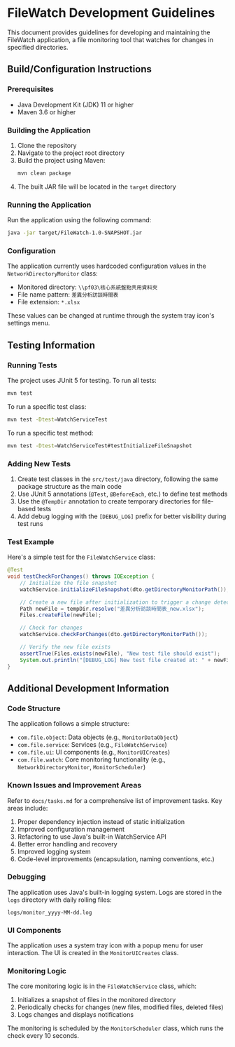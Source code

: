 # FileWatch Development Guidelines

This document provides guidelines for developing and maintaining the FileWatch application, a file monitoring tool that watches for changes in specified directories.

## Build/Configuration Instructions

### Prerequisites
- Java Development Kit (JDK) 11 or higher
- Maven 3.6 or higher

### Building the Application
1. Clone the repository
2. Navigate to the project root directory
3. Build the project using Maven:
   ```bash
   mvn clean package
   ```
4. The built JAR file will be located in the `target` directory

### Running the Application
Run the application using the following command:
```bash
java -jar target/FileWatch-1.0-SNAPSHOT.jar
```

### Configuration
The application currently uses hardcoded configuration values in the `NetworkDirectoryMonitor` class:
- Monitored directory: `\\pf03\核心系統盤點共用資料夾`
- File name pattern: `差異分析訪談時間表`
- File extension: `*.xlsx`

These values can be changed at runtime through the system tray icon's settings menu.

## Testing Information

### Running Tests
The project uses JUnit 5 for testing. To run all tests:
```bash
mvn test
```

To run a specific test class:
```bash
mvn test -Dtest=WatchServiceTest
```

To run a specific test method:
```bash
mvn test -Dtest=WatchServiceTest#testInitializeFileSnapshot
```

### Adding New Tests
1. Create test classes in the `src/test/java` directory, following the same package structure as the main code
2. Use JUnit 5 annotations (`@Test`, `@BeforeEach`, etc.) to define test methods
3. Use the `@TempDir` annotation to create temporary directories for file-based tests
4. Add debug logging with the `[DEBUG_LOG]` prefix for better visibility during test runs

### Test Example
Here's a simple test for the `FileWatchService` class:

```java
@Test
void testCheckForChanges() throws IOException {
    // Initialize the file snapshot
    watchService.initializeFileSnapshot(dto.getDirectoryMonitorPath());

    // Create a new file after initialization to trigger a change detection
    Path newFile = tempDir.resolve("差異分析訪談時間表_new.xlsx");
    Files.createFile(newFile);

    // Check for changes
    watchService.checkForChanges(dto.getDirectoryMonitorPath());

    // Verify the new file exists
    assertTrue(Files.exists(newFile), "New test file should exist");
    System.out.println("[DEBUG_LOG] New test file created at: " + newFile);
}
```

## Additional Development Information

### Code Structure
The application follows a simple structure:
- `com.file.object`: Data objects (e.g., `MonitorDataObject`)
- `com.file.service`: Services (e.g., `FileWatchService`)
- `com.file.ui`: UI components (e.g., `MonitorUICreates`)
- `com.file.watch`: Core monitoring functionality (e.g., `NetworkDirectoryMonitor`, `MonitorScheduler`)

### Known Issues and Improvement Areas
Refer to `docs/tasks.md` for a comprehensive list of improvement tasks. Key areas include:
1. Proper dependency injection instead of static initialization
2. Improved configuration management
3. Refactoring to use Java's built-in WatchService API
4. Better error handling and recovery
5. Improved logging system
6. Code-level improvements (encapsulation, naming conventions, etc.)

### Debugging
The application uses Java's built-in logging system. Logs are stored in the `logs` directory with daily rolling files:
```
logs/monitor_yyyy-MM-dd.log
```

### UI Components
The application uses a system tray icon with a popup menu for user interaction. The UI is created in the `MonitorUICreates` class.

### Monitoring Logic
The core monitoring logic is in the `FileWatchService` class, which:
1. Initializes a snapshot of files in the monitored directory
2. Periodically checks for changes (new files, modified files, deleted files)
3. Logs changes and displays notifications

The monitoring is scheduled by the `MonitorScheduler` class, which runs the check every 10 seconds.
